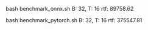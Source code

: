 

bash benchmark_onnx.sh
B: 32, T: 16
 rtf: 89758.62



bash benchmark_pytorch.sh
B: 32, T: 16
 rtf: 375547.81